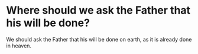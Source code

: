 # Where should we ask the Father that his will be done?

We should ask the Father that his will be done on earth, as it is already done in heaven.
